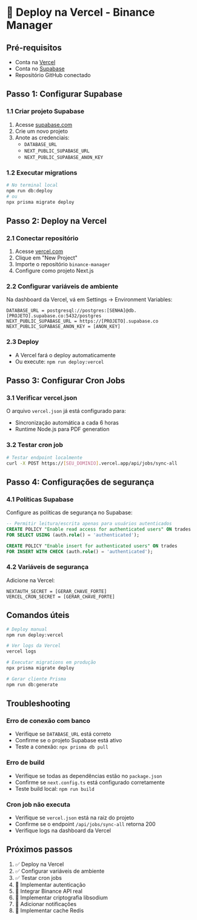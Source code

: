 # 🚀 Deploy na Vercel - Binance Manager

## Pré-requisitos
- Conta na [Vercel](https://vercel.com)
- Conta no [Supabase](https://supabase.com)
- Repositório GitHub conectado

## Passo 1: Configurar Supabase

### 1.1 Criar projeto Supabase
1. Acesse [supabase.com](https://supabase.com)
2. Crie um novo projeto
3. Anote as credenciais:
   - `DATABASE_URL`
   - `NEXT_PUBLIC_SUPABASE_URL`
   - `NEXT_PUBLIC_SUPABASE_ANON_KEY`

### 1.2 Executar migrations
```bash
# No terminal local
npm run db:deploy
# ou
npx prisma migrate deploy
```

## Passo 2: Deploy na Vercel

### 2.1 Conectar repositório
1. Acesse [vercel.com](https://vercel.com)
2. Clique em "New Project"
3. Importe o repositório `binance-manager`
4. Configure como projeto Next.js

### 2.2 Configurar variáveis de ambiente
Na dashboard da Vercel, vá em Settings → Environment Variables:

```
DATABASE_URL = postgresql://postgres:[SENHA]@db.[PROJETO].supabase.co:5432/postgres
NEXT_PUBLIC_SUPABASE_URL = https://[PROJETO].supabase.co
NEXT_PUBLIC_SUPABASE_ANON_KEY = [ANON_KEY]
```

### 2.3 Deploy
- A Vercel fará o deploy automaticamente
- Ou execute: `npm run deploy:vercel`

## Passo 3: Configurar Cron Jobs

### 3.1 Verificar vercel.json
O arquivo `vercel.json` já está configurado para:
- Sincronização automática a cada 6 horas
- Runtime Node.js para PDF generation

### 3.2 Testar cron job
```bash
# Testar endpoint localmente
curl -X POST https://[SEU_DOMINIO].vercel.app/api/jobs/sync-all
```

## Passo 4: Configurações de segurança

### 4.1 Políticas Supabase
Configure as políticas de segurança no Supabase:
```sql
-- Permitir leitura/escrita apenas para usuários autenticados
CREATE POLICY "Enable read access for authenticated users" ON trades
FOR SELECT USING (auth.role() = 'authenticated');

CREATE POLICY "Enable insert for authenticated users" ON trades
FOR INSERT WITH CHECK (auth.role() = 'authenticated');
```

### 4.2 Variáveis de segurança
Adicione na Vercel:
```
NEXTAUTH_SECRET = [GERAR_CHAVE_FORTE]
VERCEL_CRON_SECRET = [GERAR_CHAVE_FORTE]
```

## Comandos úteis

```bash
# Deploy manual
npm run deploy:vercel

# Ver logs da Vercel
vercel logs

# Executar migrations em produção
npx prisma migrate deploy

# Gerar cliente Prisma
npm run db:generate
```

## Troubleshooting

### Erro de conexão com banco
- Verifique se `DATABASE_URL` está correto
- Confirme se o projeto Supabase está ativo
- Teste a conexão: `npx prisma db pull`

### Erro de build
- Verifique se todas as dependências estão no `package.json`
- Confirme se `next.config.ts` está configurado corretamente
- Teste build local: `npm run build`

### Cron job não executa
- Verifique se `vercel.json` está na raiz do projeto
- Confirme se o endpoint `/api/jobs/sync-all` retorna 200
- Verifique logs na dashboard da Vercel

## Próximos passos

1. ✅ Deploy na Vercel
2. ✅ Configurar variáveis de ambiente
3. ✅ Testar cron jobs
4. 🔄 Implementar autenticação
5. 🔄 Integrar Binance API real
6. 🔄 Implementar criptografia libsodium
7. 🔄 Adicionar notificações
8. 🔄 Implementar cache Redis

